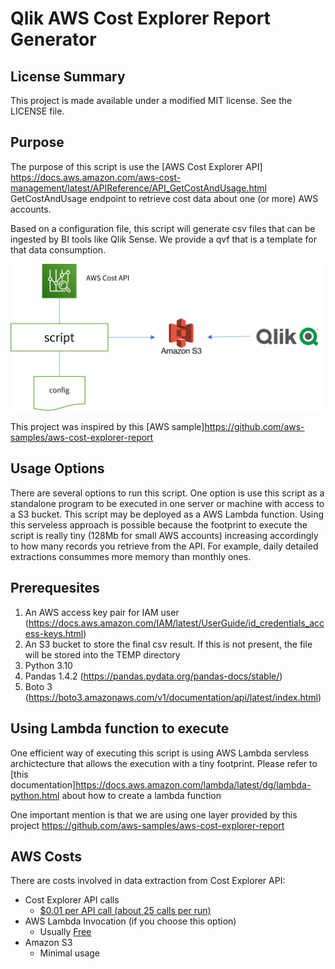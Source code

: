 # Qlik AWS Cost Explorer Report Generator

## License Summary

This project is made available under a modified MIT license. See the LICENSE file.

## Purpose

The purpose of this script is use the [AWS Cost Explorer API] <https://docs.aws.amazon.com/aws-cost-management/latest/APIReference/API_GetCostAndUsage.html> GetCostAndUsage endpoint to retrieve cost data about one (or more) AWS accounts.

Based on a configuration file, this script will generate csv files that can be ingested by BI tools like Qlik Sense. We provide a qvf that is a template for that data consumption.

![image info](./img/highlevel.png)

This project was inspired by this [AWS sample]<https://github.com/aws-samples/aws-cost-explorer-report>

## Usage Options

There are several options to run this script.
One option is use this script as a standalone program to be executed in one server or machine with access to a S3 bucket.
This script may be deployed as a AWS Lambda function. Using this serveless approach is possible because the footprint to execute the script is really tiny (128Mb for small AWS accounts) increasing accordingly to how many records you retrieve from the API. For example, daily detailed extractions consummes more memory than monthly ones.

## Prerequesites

1. An AWS access key pair for IAM user (<https://docs.aws.amazon.com/IAM/latest/UserGuide/id_credentials_access-keys.html>)
2. An S3 bucket to store the final csv result. If this is not present, the file will be stored into the TEMP directory
3. Python 3.10
4. Pandas 1.4.2 (<https://pandas.pydata.org/pandas-docs/stable/>)
5. Boto 3 (<https://boto3.amazonaws.com/v1/documentation/api/latest/index.html>)

## Using Lambda function to execute

One efficient way of executing this script is using AWS Lambda servless archictecture that allows the execution with  a tiny footprint.
Please refer to [this documentation]<https://docs.aws.amazon.com/lambda/latest/dg/lambda-python.html> about how to create a lambda function

One important mention is that we are using one layer provided by this project <https://github.com/aws-samples/aws-cost-explorer-report>

## AWS Costs

There are costs involved in data extraction from Cost Explorer API:

* Cost Explorer API calls
  * [$0.01 per API call (about 25 calls per run)](https://aws.amazon.com/aws-cost-management/pricing/)
* AWS Lambda Invocation (if you choose this option)
  * Usually [Free](https://aws.amazon.com/free/)  
* Amazon S3
  * Minimal usage
